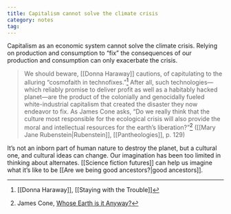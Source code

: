 ```yaml
---
title: Capitalism cannot solve the climate crisis
category: notes
tag:
---
```


Capitalism as an economic system cannot solve the climate crisis. Relying on production and consumption to “fix” the consequences of our production and consumption can only exacerbate the crisis. 

> We should beware, [[Donna Haraway]] cautions, of capitulating to the alluring “cosmofaith in technofixes.”[^1] After all, such technologies—which reliably promise to deliver profit as well as a habitably hacked planet—are the product of the colonially and genocidally fueled white-industrial capitalism that created the disaster they now endeavor to fix. As James Cone asks, “Do we really think that the culture most responsible for the ecological crisis will also provide the moral and intellectual resources for the earth’s liberation?”[^2] ([[Mary Jane Rubenstein|Rubenstein]], [[Pantheologies]], p. 129)

It’s not an inborn part of human nature to destroy the planet, but a cultural one, and cultural ideas can change. Our imagination has been too limited in thinking about alternates. [[Science fiction futures]] can help us imagine what it’s like to be [[Are we being good ancestors?|good ancestors]].

[^1]: [[Donna Haraway]], [[Staying with the Trouble]]
[^2]: James Cone, [Whose Earth is it Anyway?](https://sojo.net/magazine/july-2007/whose-earth-it-anyway)